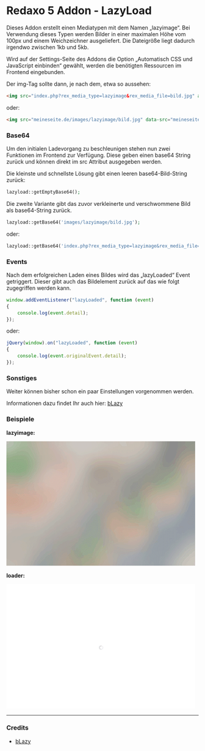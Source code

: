 Redaxo 5 Addon - LazyLoad
=================================

Dieses Addon erstellt einen Mediatypen mit dem Namen „lazyimage“. Bei Verwendung dieses Typen werden Bilder in einer maximalen Höhe vom 100px und einem Weichzeichner ausgeliefert. Die Dateigröße liegt dadurch irgendwo zwischen 1kb und 5kb.

Wird auf der Settings-Seite des Addons die Option „Automatisch CSS und JavaScript einbinden“ gewählt, werden die benötigten Ressourcen im Frontend eingebunden.

Der img-Tag sollte dann, je nach dem, etwa so aussehen:

```html
<img src="index.php?rex_media_type=lazyimage&rex_media_file=bild.jpg" alt="mein Bild" data-src="tatsächlicher-bild-pfad.jpg" class="b-lazy">
```

oder: 

```html
<img src="meineseite.de/images/lazyimage/bild.jpg" data-src="meineseite.de/media/bild.jpg" alt="mein Bild" class="b-lazy">
```

### Base64 

Um den initialen Ladevorgang zu beschleunigen stehen nun zwei Funktionen im Frontend zur Verfügung. Diese geben einen base64 String zurück und können direkt im src Attribut ausgegeben werden.

Die kleinste und schnellste Lösung gibt einen leeren base64-Bild-String zurück:
```php
lazyload::getEmptyBase64();
```
Die zweite Variante gibt das zuvor verkleinerte und verschwommene Bild als base64-String zurück.
```php
lazyload::getBase64('images/lazyimage/bild.jpg');
```
oder:
```php
lazyload::getBase64('index.php?rex_media_type=lazyimage&rex_media_file=bild.jpg');
```

### Events 

Nach dem erfolgreichen Laden eines Bildes wird das „lazyLoaded“ Event getriggert. Dieser gibt auch das Bildelement zurück auf das wie folgt zugegriffen werden kann.

```javascript
window.addEventListener("lazyLoaded", function (event)
{
    console.log(event.detail);
});
```
oder:
```javascript
jQuery(window).on("lazyLoaded", function (event)
{
    console.log(event.originalEvent.detail);
});
```

### Sonstiges

Weiter können bisher schon ein paar Einstellungen vorgenommen werden.

Informationen dazu findet Ihr auch hier: [bLazy](http://dinbror.dk/blog/blazy/)

### Beispiele

**lazyimage:**

![Screenshot](https://raw.githubusercontent.com/eaCe/lazyload/assets/lazyimg.gif)

**loader:**

![Screenshot](https://raw.githubusercontent.com/eaCe/lazyload/assets/loader.gif)
___
### Credits

- [bLazy](https://github.com/dinbror/blazy)
